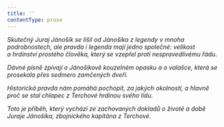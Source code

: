 ```yaml
---
title: ''
contentType: prose
---
```


<section>

_Skutečný Juraj Jánošík se lišil od Jánošíka z legendy v mnoha podrobnostech, ale pravda i legenda mají jedno společné: velikost a hrdinství prostého člověka, který se vzepřel proti nespravedli­vému řádu._

_Dávné písně zpívají o Jánošíkově kouzelném opasku a o valašce, která se prosekala přes sedmero zamčených dveří._

_Historická pravda nám pomáhá pochopit, za jakých okolností, a hlavně proč se stal chlapec z Terchové hrdinou svého lidu._

_Toto je příběh, který vychází ze zachovaných dokladů o životě a době Juraje Jánošíka, zbojnického kapitána z Terchové._

</section>
